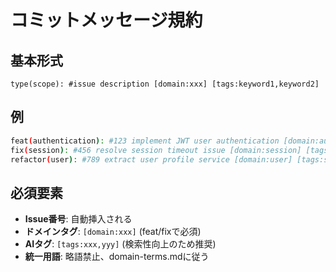 # コミットメッセージ規約

## 基本形式
```
type(scope): #issue description [domain:xxx] [tags:keyword1,keyword2]
```

## 例
```bash
feat(authentication): #123 implement JWT user authentication [domain:authentication] [tags:jwt,login,session]
fix(session): #456 resolve session timeout issue [domain:session] [tags:timeout,cleanup]
refactor(user): #789 extract user profile service [domain:user] [tags:service,extraction]
```

## 必須要素
- **Issue番号**: 自動挿入される
- **ドメインタグ**: `[domain:xxx]` (feat/fixで必須)
- **AIタグ**: `[tags:xxx,yyy]` (検索性向上のため推奨)
- **統一用語**: 略語禁止、domain-terms.mdに従う
